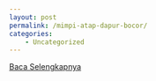 ```yaml
---
layout: post
permalink: /mimpi-atap-dapur-bocor/
categories:
    - Uncategorized
---
```


[Baca Selengkapnya](/08)